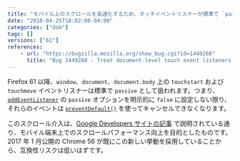 ```yaml
---
title: "モバイル上のスクロールを高速化するため、タッチイベントリスナーが標準で `passive` となりました"
date: "2018-04-25T18:02:00-04:00"
categories: ["dom"]
tags: []
versions: ["61"]
references:
    - url: "https://bugzilla.mozilla.org/show_bug.cgi?id=1449268"
      title: "Bug 1449268 - Treat document-level touch event listeners as passive. (Chrome scrolling intervention)"
---
```

Firefox 61 以降、`window`、`document`、`document.body` 上の `touchstart` および `touchmove` イベントリスナーは標準で `passive` として扱われます。つまり、[`addEventListener`](https://developer.mozilla.org/ja/docs/Web/API/EventTarget/addEventListener) の `passive` オプションを明示的に `false` に設定しない限り、それらのイベントは [`preventDefault()`](https://developer.mozilla.org/ja/docs/Web/API/Event/preventDefault) を使ってキャンセルできなくなります。

このスクロール介入は、[Google Developers サイトの記事](https://developers.google.com/web/updates/2017/01/scrolling-intervention) で説明されている通り、モバイル端末上でのスクロールパフォーマンス向上を目的としたものです。2017 年 1 月公開の Chrome 56 が既にこの新しい挙動を採用していることから、互換性リスクは低いはずです。
